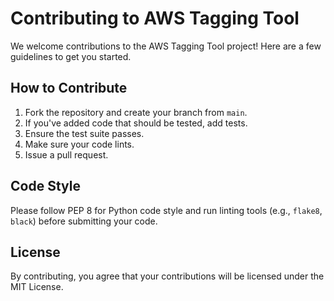 # Contributing to AWS Tagging Tool

We welcome contributions to the AWS Tagging Tool project! Here are a few guidelines to get you started.

## How to Contribute

1. Fork the repository and create your branch from `main`.
2. If you've added code that should be tested, add tests.
3. Ensure the test suite passes.
4. Make sure your code lints.
5. Issue a pull request.

## Code Style

Please follow PEP 8 for Python code style and run linting tools (e.g., `flake8`, `black`) before submitting your code.

## License

By contributing, you agree that your contributions will be licensed under the MIT License.
